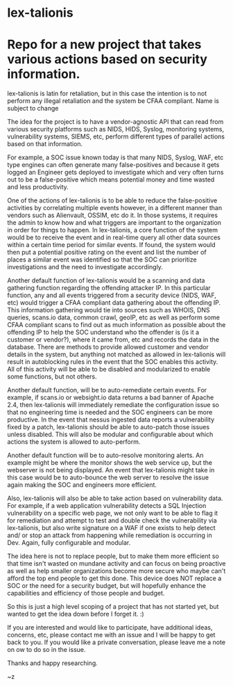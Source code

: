 # lex-talionis
Repo for a new project that takes various actions based on security information.
===================================================================================

lex-talionis is latin for retaliation, but in this case the intention is to not perform any illegal retaliation and the system
be CFAA compliant.  Name is subject to change

The idea for the project is to have a vendor-agnostic API that can read from various security platforms such as NIDS, HIDS,
Syslog, monitoring systems, vulnerability systems, SIEMS, etc, perform different types of parallel actions based on that
information.

For example, a SOC issue known today is that many NIDS, Syslog, WAF, etc type engines can often generate many false-positives
and because it gets logged an Engineer gets deployed to investigate which and very often turns out to be a false-positive which
means potential money and time wasted and less productivity.

One of the actions of lex-talionis is to be able to reduce the false-positive activities by correlating multiple events however,
in a different manner than vendors such as Alienvault, OSSIM, etc do it.  In those systems, it requires the admin to know how and
what triggers are important to the organization in order for things to happen.  In lex-talionis, a core function of the system
would be to receive the event and in real-time query all other data sources within a certain time period for similar events.  If
found, the system would then put a potential positive rating on the event and list the number of places a similar event was 
identified so that the SOC can prioritize investigations and the need to investigate accordingly.

Another default function of lex-talionis would be a scanning and data gathering function regarding the offending attacker IP.  In this
particular function, any and all events triggered from a security device (NIDS, WAF, etc) would trigger a CFAA compliant data
gathering about the offending IP.  This information gathering would tie into sources such as WHOIS, DNS queries, scans.io data,
common crawl, geoIP, etc as well as perform some CFAA compliant scans to find out as much information as possible about the 
offending IP to help the SOC understand who the offender is (is it a customer or vendor?), where it came from, etc and records
the data in the database.  There are methods to provide allowed customer and vendor details in the system, but anything not matched
as allowed in lex-talionis will result in autoblocking rules in the event that the SOC enables this activity.  All of this activity
will be able to be disabled and modularized to enable some functions, but not others.

Another default function, will be to auto-remediate certain events.  For example, if scans.io or websight.io data returns a bad
banner of Apache 2.4, then lex-talionis will immediately remediate the configuration issue so that no engineering time is needed
and the SOC engineers can be more productive.  In the event that nessus ingested data reports a vulnerability fixed by a patch, 
lex-talionis should be able to auto-patch those issues unless disabled.  This will also be modular and configurable about which
actions the system is allowed to auto-perform.

Another default function will be to auto-resolve monitoring alerts.  An example might be where the monitor shows the web service up, but
the webserver is not being displayed.  An event that lex-talionis might take in this case would be to auto-bounce the web server to
resolve the issue again making the SOC and engineers more efficient.

Also, lex-talionis will also be able to take action based on vulnerability data.  For example, if a web application vulnerability
detects a SQL Injection vulnerability on a specific web page, we not only want to be able to flag it for remediation and attempt
to test and double check the vulnerability via lex-talionis, but also write signature on a WAF if one exists to help detect and/
or stop an attack from happening while remediation is occurring in Dev.  Again, fully configurable and modular.

The idea here is not to replace people, but to make them more efficient so that time isn't wasted on mundane activity and can focus
on being proactive as well as help smaller organizations become more secure who maybe can't afford the top end people to get
this done.  This device does NOT replace a SOC or the need for a security budget, but will hopefully enhance the capabilities and
efficiency of those people and budget.

So this is just a high level scoping of a project that has not started yet, but wanted to get the idea down before I forget it.  :)

If you are interested and would like to participate, have additional ideas, concerns, etc, please contact me with an issue
and I will be happy to get back to you.  If you would like a private conversation, please leave me a note on ow to do so in the
issue.

Thanks and happy researching.  

~z

